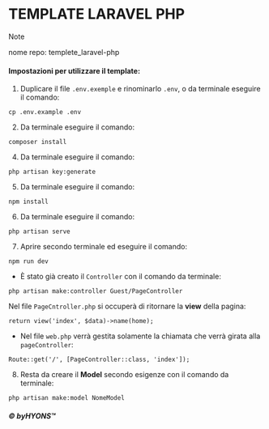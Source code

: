 # TEMPLATE LARAVEL PHP

> [!NOTE]
>
> nome repo: templete_laravel-php

#### Impostazioni per utilizzare il template:

1. Duplicare il file `.env.exemple` e rinominarlo `.env`, o da terminale eseguire il comando:
```
cp .env.example .env
```

2. Da terminale eseguire il comando: 
```
composer install
```

4. Da terminale eseguire il comando:
```
php artisan key:generate
```

5. Da terminale eseguire il comando:
```
npm install
```

6. Da terminale eseguire il comando:
```
php artisan serve
```

7. Aprire secondo terminale ed eseguire il comando:
```
npm run dev
```

- È stato già creato il `Controller` con il comando da terminale:
```
php artisan make:controller Guest/PageController
```
Nel file `PageCntroller.php` si occuperà di ritornare la **view** della pagina:
```
return view('index', $data)->name(home);
```
- Nel file `web.php` verrà gestita solamente la chiamata che verrà girata alla `pageController`:
```
Route::get('/', [PageController::class, 'index']);
```

8. Resta da creare il **Model** secondo esigenze con il comando da terminale:
```
php artisan make:model NomeModel
```


##### © byHYONS™
